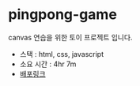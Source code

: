 # pingpong-game
canvas 연습을 위한 토이 프로젝트 입니다.
 - 스택 : html, css, javascript
 - 소요 시간 : 4hr 7m
 - [배포링크](https://ping-peng-pong.netlify.app)
